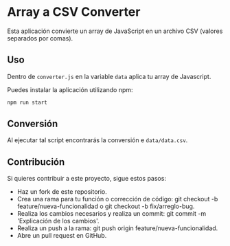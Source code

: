 # Array a CSV Converter

Esta aplicación convierte un array de JavaScript en un archivo CSV (valores separados por comas).

## Uso

Dentro de `converter.js` en la variable `data` aplica tu array de Javascript.

Puedes instalar la aplicación utilizando npm:

```bash
npm run start
```

## Conversión

Al ejecutar tal script encontrarás la conversión e `data/data.csv`.

## Contribución

Si quieres contribuir a este proyecto, sigue estos pasos:

- Haz un fork de este repositorio.
- Crea una rama para tu función o corrección de código: git checkout -b feature/nueva-funcionalidad o git checkout -b fix/arreglo-bug.
- Realiza los cambios necesarios y realiza un commit: git commit -m 'Explicación de los cambios'.
- Realiza un push a la rama: git push origin feature/nueva-funcionalidad.
- Abre un pull request en GitHub.
